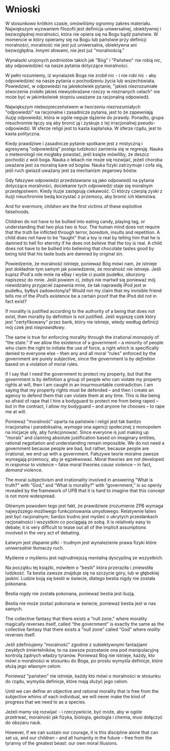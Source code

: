 # Wnioski

W stosunkowo krótkim czasie, omówiliśmy ogromny zakres materiału. Największym wyzwaniem filozofii jest definicja uniwersalnej, obiektywnej i bezwzględnej moralności, która nie opiera się na Bogu bądź państwie. W momencie w który opieramy się na Bogu lub państwie przy definicji moralności, moralność nie jest już uniwersalna, obiektywna ani bezwzględna. Innymi słowami, nie jest już "moralnością."

Wynalazki urojonych podmiotów takich jak "Bóg" i "Państwo" nie robią *nic*, aby odpowiedzieć na nasze pytania dotyczące moralności.

W pełni rozumiemy, iż wynalazek Boga nie zrobił nic - i nie robi nic - aby odpowiedzieć na nasze pytania o pochodzeniu życia lub wszechświata. Powiedzieć, w odpowiedzi na jakiekolwiek pytanie, "jakieś niezrozumiałe stworzenie zrobiło jakieś niewyobrażane rzeczy w nieznanych celach" nie może być w jakimkolwiek stopniu uważane za racjonalną odpowiedź.

Największym niebezpieczeństwem w tworzeniu niezrozumiałych "odpowiedzi" na racjonalne i zasadnicze pytania, jest to że zapewniają *iluzję* odpowiedzi, która w ogóle neguje dążenie do prawdy. Ponadto, grupa nieuchronnie łączy się aby bronić ją i zyskuje z tej irracjonalnej pseudo-odpowiedzi. W sferze religii jest to kasta kapłańska. W sferze rządu, jest to kasta polityczna.

Kiedy prawdziwe i zasadnicze pytanie spotkane jest z mistyczną i agresywną "odpowiedzią" postęp ludzkości zamienia się w regresję. Nauka o meteorologii nie mogłaby powstać, jeśli księże mówiliby, że deszcz pochodzi z woli boga. Nauka o lekach nie może się rozwijać, jeżeli choroba uważana jest za moralną kare od bogów. Nauka fizyki zatrzymuje i cofa się, jeśli ruch gwiazd uważany jest za mechanizm zegarowy bóstw.

Gdy fałszywe odpowiedzi przedstawiane są jako odpowiedź na pytania dotyczące moralności, dociekanie tych odpowiedzi staje się moralnym przestępstwem. Kiedy iluzje zastępują ciekawość. Ci którzy czerpią zyski z iluzji nieuchronnie bedą korzystać z przemocy, aby bronić ich kłamstwa.

And for evermore, *children* are the first victims of these exploitive falsehoods.

Children do not have to be bullied into eating candy, playing tag, or understanding that two plus two is four. The human mind does not require that the truth be inflicted through terror, boredom, insults and repetition. A child does not have to be “taught” that a toy is real by telling him that he is damned to hell for eternity if he does not *believe* that the toy is real. A child does not have to be bullied into believing that chocolate tastes good by being told that his taste buds are damned by original sin.

Powiedzenie, że moralność istnieje, ponieważ Bóg mówi nam, że istnieje jest dokładnie tym samym jak powiedzenie, że moralność nie istnieje. Jeśli kupisz iPod'a ode mnie na eBay i wyśle ci puste pudełko, oburzony napiszesz do mnie. Jeśli powiem ci, żebyś nie martwił się ponieważ mój niewidzialny przyjaciel zapewnia mnie, że tak naprawdę iPod jest w pudełku, byłbyś zadowolony/a? Would not my claim that my invisible friend tells me of the iPod’s existence be a certain proof that the iPod did not in fact exist?

If morality is justified according to the authority of a being that does not exist, then morality by definition is not justified. Jeśli wypiszę czek który jest "certyfikowany" przez bank, który nie istnieje, wtedy według definicji mój czek jest *nieprawidłowy*.

The same is true for enforcing morality through the irrational monopoly of “the state.” If we allow the existence of a government – a minority of people who claim the right to initiate the use of force, a right which is specifically denied to everyone else – then any and all moral “rules” enforced by the government are purely subjective, since the government is *by definition* based on a violation of moral rules.

If I say that I need the government to protect my property, but that the government is by definition a group of people who can violate my property rights at will, then I am caught in an insurmountable contradiction. I am saying that my property rights must be defended – and then I create an agency to defend them that can violate them at any time. This is like being so afraid of rape that I hire a bodyguard to protect me from being raped – but in the contract, I allow my bodyguard – and anyone he chooses – to rape me at will.

Ponieważ "moralność" oparta na państwie i religii jest tak bardzo irracjonalna i paradoksalna, *wymaga* ona agencji społecznej z monopolem na inicjacje siły, aby funkcjonować. Since everyone is just making up “morals” and claiming absolute justification based on imaginary entities, rational negotiation and understanding remain impossible. We do not need a government because people are bad, but rather, because people are irrational, we end up with a government. Fałszywe teorie moralne zawsze wymagają przemocy, aby je egzekwować. Moral theories are not developed in *response* to violence – false moral theories *cause* violence – in fact, *demand* violence.

The moral subjectivism and irrationality involved in answering “What is truth?” with “God,” and “What is morality?” with “government,” is so openly revealed by the framework of UPB that it is hard to imagine that this concept is not more widespread.

Głównym powodem tego jest fakt, że prawdziwie zrozumienie ZPB wymaga najwyższego możliwego funkcjonowania umysłowego. Relatywnie łatwo jest być racjonalnym; bardzo trudno jest myśleć o ukrytych przesłankach racjonalności i wszystkim co pociągają ze sobą. It is relatively easy to debate; it is very difficult to tease out all of the implicit assumptions involved in the very act of debating.

Łatwym jest złapanie piłki - trudnym jest wynalezienie prawa fizyki które *uniwersalnie* tłumaczy ruch.

Myślenie *o* myśleniu jest najtrudniejszą mentalną dyscypliną ze wszystkich.

Na początku tej książki, mówiłem o "bestii" która przeraziła i zniewoliła ludzkość. Ta bestia zawsze znajduje się na szczycie góry, lub w głębokiej jaskini. Ludzie boją się bestii w świecie, dlatego bestia nigdy nie została pokonana.

Bestia nigdy nie została pokonana, ponieważ bestia jest iluzją.

Bestia nie może zostać pokonana w świecie, ponieważ bestia jest w nas samych.

The collective fantasy that there exists a “null zone,” where morality magically reverses itself, called “the government” is exactly the same as the collective fantasy that there exists a “null zone” called “God” where *reality* reverses itself.

Jeśli zdefiniujemy "moralność" zgodnie z subiektywnymi fantazjami zwykłych śmiertelników, to na zawsze pozostanie ona pod manipulacyjną kontrolą żądnych władzy tyranów. Ponieważ Bóg nie istnieje, każdy, kto mówi o moralności w stosunku do Boga, po prostu wymyśla definicje, które służą jego własnym celom.

Ponieważ "państwo" nie istnieje, każdy kto mówi o moralności w stosunku do rządu, wymyśla definicje, które mają służyć jego celom.

Until we can define an objective and rational morality that is free from the subjective whims of each individual, we will never make the kind of progress that we need to as a species.

Jeżeli mamy się rozwijać - i rzeczywiście, być może, aby w ogóle przetrwać, moralność jak fizyka, biologia, geologia i chemia, musi dołączyć do obszaru nauk.

However, if we can sustain our courage, it is this discipline alone that can set us, and our children – and all humanity in the future – free from the tyranny of the greatest beast: our own moral illusions.